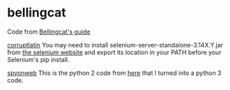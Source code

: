 # bellingcat

Code from [Bellingcat's guide](https://www.bellingcat.com/category/resources/how-tos/)

[corruptlatin](https://www.bellingcat.com/resources/how-tos/2018/10/22/corrupt-latin-orthography-revealed-corruption-kyrgyzstan/)
You may need to install selenium-server-standalone-3.14X.Y.jar from
[the selenium website](https://www.seleniumhq.org) and export its location in 
your PATH before your Selenium's pip install.


[spyonweb](https://www.bellingcat.com/resources/2017/07/31/automatically-discover-website-connections-tracking-codes/)
This is the python 2 code from [here](https://raw.githubusercontent.com/automatingosint/osint_public/master/trackingcodes/website_connections.py) that I turned into a python 3 code.

